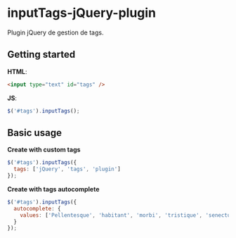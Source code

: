 # inputTags-jQuery-plugin

Plugin jQuery de gestion de tags.

## Getting started

**HTML**:

```html
<input type="text" id="tags" />
```

**JS**:
```js
$('#tags').inputTags();
```


## Basic usage

**Create with custom tags**
```js
$('#tags').inputTags({
  tags: ['jQuery', 'tags', 'plugin']
});
```

**Create with tags autocomplete**
```js
$('#tags').inputTags({
  autocomplete: {
    values: ['Pellentesque', 'habitant', 'morbi', 'tristique', 'senectus', 'netus', 'malesuada', 'fames', 'turpis', 'egestas', 'Vestibulum']
  }
});
```
